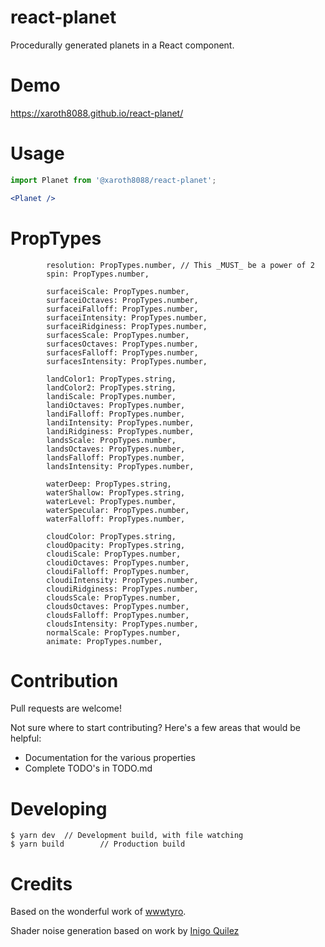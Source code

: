 # react-planet
Procedurally generated planets in a React component.

# Demo
https://xaroth8088.github.io/react-planet/

# Usage
```jsx
import Planet from '@xaroth8088/react-planet';

<Planet />
```

# PropTypes
```
        resolution: PropTypes.number, // This _MUST_ be a power of 2
        spin: PropTypes.number,

        surfaceiScale: PropTypes.number,
        surfaceiOctaves: PropTypes.number,
        surfaceiFalloff: PropTypes.number,
        surfaceiIntensity: PropTypes.number,
        surfaceiRidginess: PropTypes.number,
        surfacesScale: PropTypes.number,
        surfacesOctaves: PropTypes.number,
        surfacesFalloff: PropTypes.number,
        surfacesIntensity: PropTypes.number,

        landColor1: PropTypes.string,
        landColor2: PropTypes.string,
        landiScale: PropTypes.number,
        landiOctaves: PropTypes.number,
        landiFalloff: PropTypes.number,
        landiIntensity: PropTypes.number,
        landiRidginess: PropTypes.number,
        landsScale: PropTypes.number,
        landsOctaves: PropTypes.number,
        landsFalloff: PropTypes.number,
        landsIntensity: PropTypes.number,

        waterDeep: PropTypes.string,
        waterShallow: PropTypes.string,
        waterLevel: PropTypes.number,
        waterSpecular: PropTypes.number,
        waterFalloff: PropTypes.number,

        cloudColor: PropTypes.string,
        cloudOpacity: PropTypes.string,
        cloudiScale: PropTypes.number,
        cloudiOctaves: PropTypes.number,
        cloudiFalloff: PropTypes.number,
        cloudiIntensity: PropTypes.number,
        cloudiRidginess: PropTypes.number,
        cloudsScale: PropTypes.number,
        cloudsOctaves: PropTypes.number,
        cloudsFalloff: PropTypes.number,
        cloudsIntensity: PropTypes.number,
        normalScale: PropTypes.number,
        animate: PropTypes.number,
 ```

# Contribution
Pull requests are welcome!

Not sure where to start contributing? Here's a few areas that would be helpful:
* Documentation for the various properties
* Complete TODO's in TODO.md

# Developing
```
$ yarn dev  // Development build, with file watching
$ yarn build        // Production build
```

# Credits
Based on the wonderful work of [wwwtyro](https://github.com/wwwtyro/procedural.js).

Shader noise generation based on work by [Inigo Quilez](https://www.shadertoy.com/view/4sfGzS)
